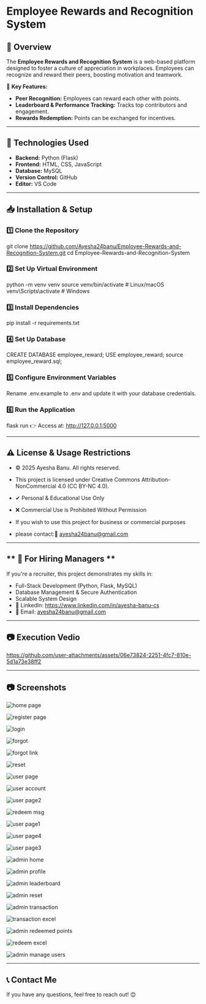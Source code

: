 # Employee Rewards and Recognition System  

## 📌 Overview  
The **Employee Rewards and Recognition System** is a web-based platform designed to foster a culture of appreciation in workplaces. Employees can recognize and reward their peers, boosting motivation and teamwork.  

🚀 **Key Features:**  
- **Peer Recognition:** Employees can reward each other with points.  
- **Leaderboard & Performance Tracking:** Tracks top contributors and engagement.  
- **Rewards Redemption:** Points can be exchanged for incentives.  

---

## 🔧 Technologies Used  
- **Backend:** Python (Flask)  
- **Frontend:** HTML, CSS, JavaScript  
- **Database:** MySQL  
- **Version Control:** GitHub  
- **Editor:** VS Code 
---

## 📥 Installation & Setup  

### **1️⃣ Clone the Repository**  

git clone https://github.com/Ayesha24banu/Employee-Rewards-and-Recognition-System.git
cd Employee-Rewards-and-Recognition-System

### **2️⃣ Set Up Virtual Environment**

python -m venv venv
source venv/bin/activate   # Linux/macOS
venv\Scripts\activate      # Windows

### **3️⃣ Install Dependencies**

pip install -r requirements.txt

### **4️⃣ Set Up Database**

CREATE DATABASE employee_reward;
USE employee_reward;
source employee_reward.sql;

### **5️⃣ Configure Environment Variables**

Rename .env.example to .env and update it with your database credentials.

### **6️⃣ Run the Application**

flask run
👉 Access at: http://127.0.0.1:5000

---

## **⚠ License & Usage Restrictions**
- © 2025 Ayesha Banu. All rights reserved.
- This project is licensed under Creative Commons Attribution-NonCommercial 4.0 (CC BY-NC 4.0).
- ✔ Personal & Educational Use Only
- ❌ Commercial Use is Prohibited Without Permission

- If you wish to use this project for business or commercial purposes 
- please contact:📩 ayesha24banu@gmail.com

---

## ** 📌 For Hiring Managers **
If you're a recruiter, this project demonstrates my skills in:

- Full-Stack Development (Python, Flask, MySQL)
- Database Management & Secure Authentication
- Scalable System Design
- 🔗 LinkedIn: https://www.linkedin.com/in/ayesha-banu-cs
- 📩 Email: ayesha24banu@gmail.com

---

## **📷 Execution Vedio**

https://github.com/user-attachments/assets/06e73824-2251-4fc7-810e-5d1a73e38ff2


---

## **📷 Screenshots**
![home page](https://github.com/user-attachments/assets/0e5003d5-87de-4059-a67d-dfbcf9272546)

![register page](https://github.com/user-attachments/assets/1f9a3ff4-3655-45a9-80dd-81009222113d)

![login](https://github.com/user-attachments/assets/b98c1d52-b197-46d5-ad91-20a226c5ce76)

![forgot](https://github.com/user-attachments/assets/c3dbe34e-4704-46eb-9b62-0f0e9d41af6e)

![forgot link](https://github.com/user-attachments/assets/4d5ce48f-ca4d-46a7-9802-c0685da69780)

![reset](https://github.com/user-attachments/assets/4c60a3aa-3d40-4dea-b1ba-8ac8932f21b1)

![user page](https://github.com/user-attachments/assets/b0f63538-43b3-443b-aeae-31457058c574)

![user account](https://github.com/user-attachments/assets/25eba0f5-b514-4e14-8140-62fb4f9881f9)

![user page2](https://github.com/user-attachments/assets/ef2f8c9a-c2bb-4eb8-879c-1f7abab8ff57)

![redeem msg](https://github.com/user-attachments/assets/14b85852-19ea-45e7-b080-279ce849e80e)

![user page1](https://github.com/user-attachments/assets/d9e81c8c-0218-4c1a-ae84-1d7bcafbac22)

![user page4](https://github.com/user-attachments/assets/8a09d849-5973-4941-9843-e345cc7b908a)

![user page3](https://github.com/user-attachments/assets/9cd441e5-6a8b-478b-95a8-5f944078c275)

![admin home](https://github.com/user-attachments/assets/5f055966-d5dd-48d5-ae4a-7f3e8b1b7940)

![admin profile](https://github.com/user-attachments/assets/c95674e5-14c4-4d32-bc4c-6b561759702d)

![admin leaderboard](https://github.com/user-attachments/assets/c5486cf0-dbdd-4001-8296-147be7d16a37)

![admin reset](https://github.com/user-attachments/assets/06c90347-31f4-4ae8-a331-f6558906ce44)

![admin transaction](https://github.com/user-attachments/assets/3ca43adf-f4f3-4f39-ab15-feea93419cb0)

![transaction excel](https://github.com/user-attachments/assets/a26bed42-2362-4f81-8784-dd14d91f9c7f)

![admin redeemed points](https://github.com/user-attachments/assets/b77d555c-4ae2-4cf0-a41a-00639087ff84)

![redeem excel](https://github.com/user-attachments/assets/ba5bb643-30c7-4182-a288-3467bb263962)

![admin manage users](https://github.com/user-attachments/assets/f1770d48-ea8f-4838-8ee0-bd216ff09ae3)

---

## **📞 Contact Me**
If you have any questions, feel free to reach out! 😊








